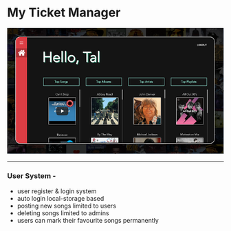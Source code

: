 # My Ticket Manager

![image](Image.png)

-----------------
### User System -
- user register & login system
- auto login local-storage based
- posting new songs limited to users
- deleting songs limited to admins
- users can mark their favourite songs permanently
